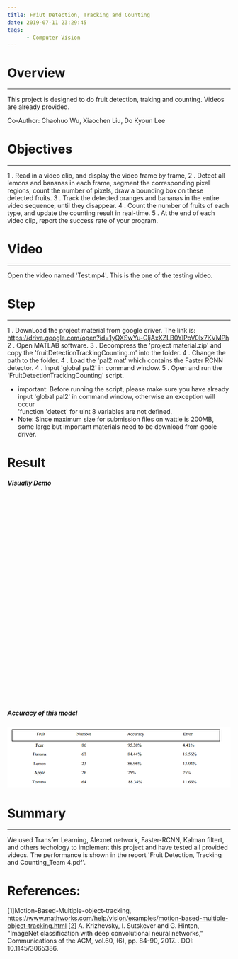 ```yaml
---
title: Friut Detection, Tracking and Counting
date: 2019-07-11 23:29:45
tags:
      - Computer Vision
---
```




# Overview
---------------------------------------------
This project is designed to do fruit detection, traking and counting. Videos are already provided.

Co-Author: Chaohuo Wu, Xiaochen Liu, Do Kyoun Lee

<!--more-->


# Objectives
---------------------------------------------
 1 . Read in a video clip, and display the video frame by frame,
 2 . Detect all lemons and bananas in each frame, segment the corresponding pixel regions, count the number of pixels, draw a bounding box on these detected fruits.
 3 . Track the detected oranges and bananas in the entire video sequence, until they disappear.
 4 . Count the number of fruits of each type, and update the counting result in real-time.
 5 . At the end of each video clip, report the success rate of your program.



# Video
---------------------------------------------
Open the video named 'Test.mp4'. This is the one of the testing video.  



# Step
---------------------------------------------
1 . DownLoad the project material from google driver. The link is: https://drive.google.com/open?id=1yQXSwYu-GljAxXZLB0YlPoV0lx7KVMPh
2 . Open MATLAB software.
3 . Decompress the 'project material.zip' and copy the 'fruitDetectionTrackingCounting.m' into the folder.
4 . Change the path to the folder.
4 . Load the 'pal2.mat' which contains the Faster RCNN detector.
4 . Input 'global pal2' in command window.
5 . Open and run the 'FruitDetectionTrackingCounting' script.

- important: Before running the script, please make sure you have already input 'global pal2' in command window, otherwise an exception will occur</br>'function 'detect' for uint 8 variables are not defined.
- Note: Since maximum size for submission files on wattle is 200MB, some large but important materials need to be download from goole driver.

# Result
##### Visually Demo


<iframe width="727" height="409" src="" frameborder="0" allow="accelerometer; autoplay; encrypted-media; gyroscope; picture-in-picture" allowfullscreen></iframe>





</br></br>
##### Accuracy of this model
<div align=center><img src = "FriutDetectionTrackingandCounting\table.png"></div>



# Summary
---------------------------------------------------------------------------------------------------------------------------------------------

We used Transfer Learning, Alexnet network, Faster-RCNN, Kalman filtert, and others techology to implement this project and have tested all provided videos. The performance is shown in the report 'Fruit Detection, Tracking and Counting_Team 4.pdf'.


# References:

 [1]Motion-Based-Multiple-object-tracking, https://www.mathworks.com/help/vision/examples/motion-based-multiple-object-tracking.html
 [2] A. Krizhevsky, I. Sutskever and G. Hinton, "ImageNet classification with deep convolutional neural networks," Communications of the ACM, vol.60, (6), pp. 84-90, 2017. . DOI: 10.1145/3065386.
